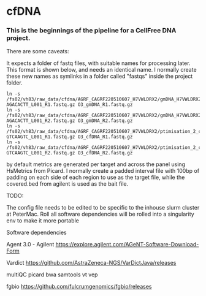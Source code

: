 # cfDNA

### This is the beginnings of the pipeline for a CellFree DNA project.

There are some caveats:

It expects a folder of fastq files, with suitable names for processing later. This format is shown below, and needs an identical name.  I normally create these new names as symlinks in a folder called "fastqs" inside the project folder.

```
ln -s /fs02/vh83/raw_data/cfdna/AGRF_CAGRF220510607_H7VWLDRX2/gmDNA_H7VWLDRX2_CTACCGAA-AGACACTT_L001_R1.fastq.gz O3_gmDNA_R1.fastq.gz
ln -s /fs02/vh83/raw_data/cfdna/AGRF_CAGRF220510607_H7VWLDRX2/gmDNA_H7VWLDRX2_CTACCGAA-AGACACTT_L001_R2.fastq.gz O3_gmDNA_R2.fastq.gz
ln -s /fs02/vh83/raw_data/cfdna/AGRF_CAGRF220510607_H7VWLDRX2/ptimisation_2_cfDNA_H7VWLDRX2_CTACAATG-GTCAAGTC_L001_R1.fastq.gz O3_cfDNA_R1.fastq.gz
ln -s /fs02/vh83/raw_data/cfdna/AGRF_CAGRF220510607_H7VWLDRX2/ptimisation_2_cfDNA_H7VWLDRX2_CTACAATG-GTCAAGTC_L001_R2.fastq.gz O3_cfDNA_R2.fastq.gz
```
by default metrics are generated per target and across the panel using HsMetrics from Picard.  I normally create a padded interval file with 100bp of padding on each side of each region to use as the target file, while the covered.bed from agilent is used as the bait file.


TODO:

The config file needs to be edited to be specific to the inhouse slurm cluster at PeterMac.
Roll all software dependencies will be rolled into a singularity env to make it more portable



Software dependencies

Agent 3.0 - Agilent
https://explore.agilent.com/AGeNT-Software-Download-Form

Vardict
https://github.com/AstraZeneca-NGS/VarDictJava/releases

multiQC
picard
bwa
samtools
vt
vep

fgbio
https://github.com/fulcrumgenomics/fgbio/releases

